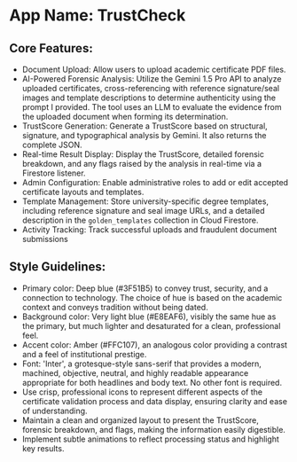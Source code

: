 # **App Name**: TrustCheck

## Core Features:

- Document Upload: Allow users to upload academic certificate PDF files.
- AI-Powered Forensic Analysis: Utilize the Gemini 1.5 Pro API to analyze uploaded certificates, cross-referencing with reference signature/seal images and template descriptions to determine authenticity using the prompt I provided. The tool uses an LLM to evaluate the evidence from the uploaded document when forming its determination.
- TrustScore Generation: Generate a TrustScore based on structural, signature, and typographical analysis by Gemini. It also returns the complete JSON.
- Real-time Result Display: Display the TrustScore, detailed forensic breakdown, and any flags raised by the analysis in real-time via a Firestore listener.
- Admin Configuration: Enable administrative roles to add or edit accepted certificate layouts and templates.
- Template Management: Store university-specific degree templates, including reference signature and seal image URLs, and a detailed description in the `golden_templates` collection in Cloud Firestore.
- Activity Tracking: Track successful uploads and fraudulent document submissions

## Style Guidelines:

- Primary color: Deep blue (#3F51B5) to convey trust, security, and a connection to technology. The choice of hue is based on the academic context and conveys tradition without being dated.
- Background color: Very light blue (#E8EAF6), visibly the same hue as the primary, but much lighter and desaturated for a clean, professional feel.
- Accent color: Amber (#FFC107), an analogous color providing a contrast and a feel of institutional prestige.
- Font: 'Inter', a grotesque-style sans-serif that provides a modern, machined, objective, neutral, and highly readable appearance appropriate for both headlines and body text. No other font is required.
- Use crisp, professional icons to represent different aspects of the certificate validation process and data display, ensuring clarity and ease of understanding.
- Maintain a clean and organized layout to present the TrustScore, forensic breakdown, and flags, making the information easily digestible.
- Implement subtle animations to reflect processing status and highlight key results.